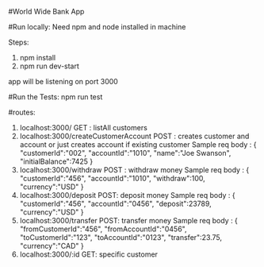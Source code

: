 #World Wide Bank App

#Run locally: 
Need npm and node installed in machine

Steps:
1. npm install
2. npm run dev-start

app will be listening on port 3000

#Run the Tests:
npm run test

#routes:
1. localhost:3000/ GET : listAll customers
2. localhost:3000/createCustomerAccount POST : creates customer and account or just creates account if existing customer
Sample req body : {
	"customerId":"002",
	"accountId":"1010",
	"name":"Joe Swanson",
	"initialBalance":7425
}
3. localhost:3000/withdraw POST : withdraw money
Sample req body : {
   	"customerId":"456",
   	"accountId":"1010",
   	"withdraw":100,
   	"currency":"USD"
}
4. localhost:3000/deposit POST: deposit money
Sample req body : {
	"customerId":"456",
	"accountId":"0456",
	"deposit":23789,
	"currency":"USD"
}
5. localhost:3000/transfer POST: transfer money
Sample req body : {
	"fromCustomerId":"456",
	"fromAccountId":"0456",
	"toCustomerId":"123",
	"toAccountId":"0123",
	"transfer":23.75,
	"currency":"CAD"
}
6. localhost:3000/:id GET: specific customer



